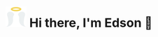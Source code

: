<h1 align="center"><img title="hi" alt="" src="./logo/favicon.svg"></img>
 Hi there, I'm Edson 🎯</h1>

<!-- If any project in my repositories helped you reduce time to develop, you can give me a cup of coffee :)

<br />

[![paypal](https://www.paypalobjects.com/en_US/i/btn/btn_donateCC_LG.gif)](https://www.paypal.com/donate/?hosted_button_id=FWGW6YV3XYPH6) -->
